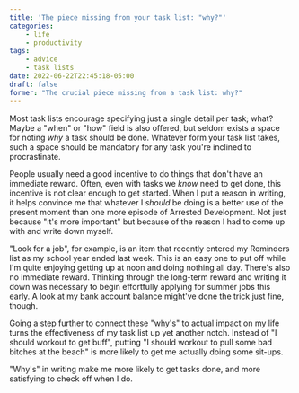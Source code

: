 ```yaml
---
title: 'The piece missing from your task list: "why?"'
categories:
    - life
    - productivity
tags:
    - advice
    - task lists
date: 2022-06-22T22:45:18-05:00
draft: false
former: "The crucial piece missing from a task list: why?"
---
```


Most task lists encourage specifying just a single detail per task; what? Maybe a "when" or "how" field is also offered, but seldom exists a space for noting *why* a task should be done. Whatever form your task list takes, such a space should be mandatory for any task you're inclined to procrastinate.

People usually need a good incentive to do things that don't have an immediate reward. Often, even with tasks we *know* need to get done, this incentive is not clear enough to get started. When I put a reason in writing, it helps convince me that whatever I *should* be doing is a better use of the present moment than one more episode of Arrested Development. Not just because "it's more important" but because of the reason I had to come up with and write down myself.

"Look for a job", for example, is an item that recently entered my Reminders list as my school year ended last week. This is an easy one to put off while I'm quite enjoying getting up at noon and doing nothing all day.  There's also no immediate reward. Thinking through the long-term reward and writing it down was necessary to begin effortfully applying for summer jobs this early. A look at my bank account balance might've done the trick just fine, though.

Going a step further to connect these "why's" to actual impact on my life turns the effectiveness of my task list up yet another notch. Instead of "I should workout to get buff", putting "I should workout to pull some bad bitches at the beach" is more likely to get me actually doing some sit-ups.

"Why's" in writing make me more likely to get tasks done, and more satisfying to check off when I do.
